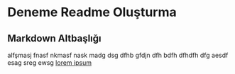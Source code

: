 # Deneme Readme Oluşturma

## Markdown Altbaşlığı

alfşmasj fnasf nkmasf nask madg dsg dfhb gfdjn 
dfh bdfh dfhdfh dfg aesdf esag sreg ewsg 
[lorem ipsum](www.google.com)